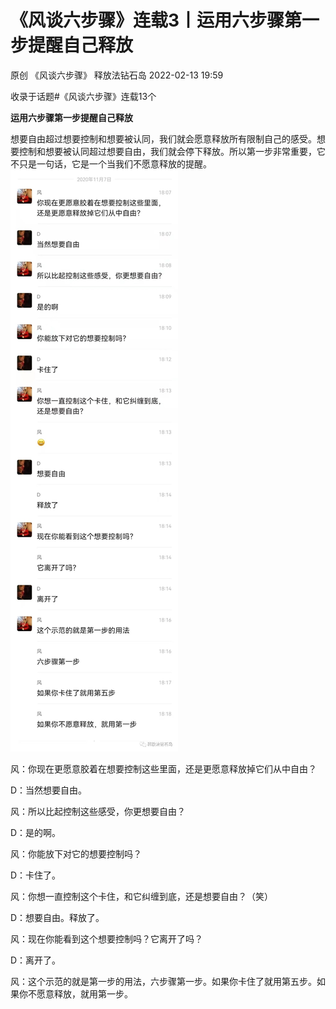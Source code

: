 # 《风谈六步骤》连载3丨运用六步骤第一步提醒自己释放

原创 《风谈六步骤》 释放法钻石岛 2022-02-13 19:59

收录于话题#《风谈六步骤》连载13个

**运用六步骤第一步提醒自己释放**




 




想要自由超过想要控制和想要被认同，我们就会愿意释放所有限制自己的感受。想要控制和想要被认同超过想要自由，我们就会停下释放。所以第一步非常重要，它不只是一句话，它是一个当我们不愿意释放的提醒。
!["Chat history"](pictures/2022-04-28-12-53-53.png)



 







风：你现在更愿意胶着在想要控制这些里面，还是更愿意释放掉它们从中自由？

D：当然想要自由。

风：所以比起控制这些感受，你更想要自由？

D：是的啊。

风：你能放下对它的想要控制吗？

D：卡住了。

风：你想一直控制这个卡住，和它纠缠到底，还是想要自由？（笑）

D：想要自由。释放了。

风：现在你能看到这个想要控制吗？它离开了吗？

D：离开了。

风：这个示范的就是第一步的用法，六步骤第一步。如果你卡住了就用第五步。如果你不愿意释放，就用第一步。

